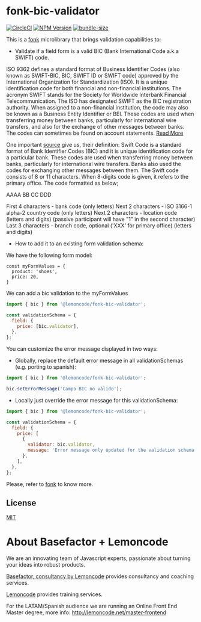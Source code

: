 # fonk-bic-validator

[![CircleCI](https://badgen.net/github/status/Lemoncode/fonk-bic-validator/master?icon=circleci&label=circleci)](https://circleci.com/gh/Lemoncode/fonk-bic-validator/tree/master)
[![NPM Version](https://badgen.net/npm/v/@lemoncode/fonk-bic-validator?icon=npm&label=npm)](https://www.npmjs.com/package/@lemoncode/fonk-bic-validator)
[![bundle-size](https://badgen.net/bundlephobia/min/@lemoncode/fonk-bic-validator)](https://bundlephobia.com/result?p=@lemoncode/fonk-bic-validator)

This is a [fonk](https://github.com/Lemoncode/fonk) microlibrary that brings validation capabilities to:

- Validate if a field form is a valid BIC (Bank International Code a.k.a SWIFT) code.

ISO 9362 defines a standard format of Business Identifier Codes (also known as SWIFT-BIC, BIC, SWIFT ID or SWIFT code) approved by the International Organization for Standardization (ISO). It is a unique identification code for both financial and non-financial institutions. The acronym SWIFT stands for the Society for Worldwide Interbank Financial Telecommunication. The ISO has designated SWIFT as the BIC registration authority. When assigned to a non-financial institution, the code may also be known as a Business Entity Identifier or BEI. These codes are used when transferring money between banks, particularly for international wire transfers, and also for the exchange of other messages between banks. The codes can sometimes be found on account statements. [Read More](https://es.wikipedia.org/wiki/ISO_9362)

One important [source](https://www.theswiftcodes.com/) give us, their definition:
Swift Code is a standard format of Bank Identifier Codes (BIC) and it is unique identification code for a particular bank. These codes are used when transferring money between banks, particularly for international wire transfers. Banks also used the codes for exchanging other messages between them.
The Swift code consists of 8 or 11 characters. When 8-digits code is given, it refers to the primary office. The code formatted as below;

AAAA BB CC DDD

First 4 characters - bank code (only letters)
Next 2 characters - ISO 3166-1 alpha-2 country code (only letters)
Next 2 characters - location code (letters and digits) (passive participant will have "1" in the second character)
Last 3 characters - branch code, optional ('XXX' for primary office) (letters and digits)


* How to add it to an existing form validation schema:

We have the following form model:

```
const myFormValues = {
  product: 'shoes',
  price: 20,
}
```

We can add a bic validation to the myFormValues

```javascript
import { bic } from '@lemoncode/fonk-bic-validator';

const validationSchema = {
  field: {
    price: [bic.validator],
  },
};
```

You can customize the error message displayed in two ways:

- Globally, replace the default error message in all validationSchemas (e.g. porting to spanish):

```javascript
import { bic } from '@lemoncode/fonk-bic-validator';

bic.setErrorMessage('Campo BIC no válido');
```

- Locally just override the error message for this validationSchema:

```javascript
import { bic } from '@lemoncode/fonk-bic-validator';

const validationSchema = {
  field: {
    price: [
      {
        validator: bic.validator,
        message: 'Error message only updated for the validation schema',
      },
    ],
  },
};
```

Please, refer to [fonk](https://github.com/Lemoncode/fonk) to know more.

## License

[MIT](./LICENSE)

# About Basefactor + Lemoncode

We are an innovating team of Javascript experts, passionate about turning your ideas into robust products.

[Basefactor, consultancy by Lemoncode](http://www.basefactor.com) provides consultancy and coaching services.

[Lemoncode](http://lemoncode.net/services/en/#en-home) provides training services.

For the LATAM/Spanish audience we are running an Online Front End Master degree, more info: http://lemoncode.net/master-frontend
